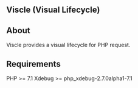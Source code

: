 ## <p align="left">Viscle (Visual Lifecycle)</p>

## About

Viscle provides a visual lifecycle for PHP request.


## Requirements

PHP >= 7.1
Xdebug >= php_xdebug-2.7.0alpha1-7.1

